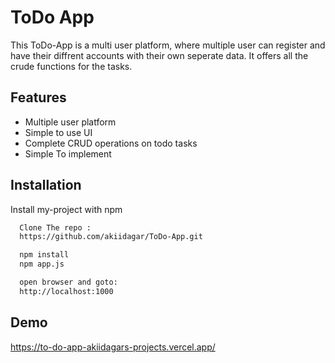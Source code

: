 
# ToDo App

This ToDo-App is a multi user platform, where multiple user can register and have their diffrent accounts with their own seperate data. It offers all the crude functions for the tasks.




## Features

- Multiple user platform
- Simple to use UI
- Complete CRUD operations on todo tasks
- Simple To implement


## Installation

Install my-project with npm

```bash
  Clone The repo :
  https://github.com/akiidagar/ToDo-App.git

  npm install 
  npm app.js

  open browser and goto:
  http://localhost:1000
```
    
## Demo



https://to-do-app-akiidagars-projects.vercel.app/
